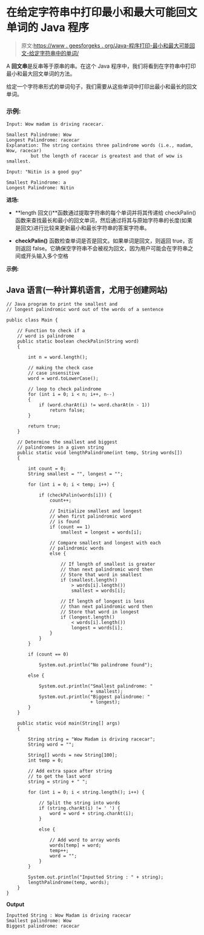 # 在给定字符串中打印最小和最大可能回文单词的 Java 程序

> 原文:[https://www . geesforgeks . org/Java-程序打印-最小和最大可能回文-给定字符串中的单词/](https://www.geeksforgeeks.org/java-program-to-print-smallest-and-biggest-possible-palindrome-word-in-a-given-string/)

A **回文串**是反串等于原串的串。在这个 Java 程序中，我们将看到在字符串中打印最小和最大回文单词的方法。

给定一个字符串形式的单词句子，我们需要从这些单词中打印出最小和最长的回文单词。

### 示例:

```
Input: Wow madam is driving racecar.

Smallest Palindrome: Wow
Longest Palindrome: racecar
Explanation: The string contains three palindrome words (i.e., madam, Wow, racecar) 
         but the length of racecar is greatest and that of wow is smallest.

Input: "Nitin is a good guy"

Smallest Palindrome: a
Longest Palindrome: Nitin
```

**进场:**

*   **length 回文()**函数通过提取字符串的每个单词并将其传递给 checkPalin()函数来查找最长和最小的回文单词，然后通过将其与原始字符串的长度(如果是回文)进行比较来更新最小和最长字符串的答案字符串。

*   **checkPalin()** 函数检查单词是否是回文。如果单词是回文，则返回 true，否则返回 false。它确保空字符串不会被视为回文，因为用户可能会在字符串之间或开头输入多个空格

**示例:**

## Java 语言(一种计算机语言，尤用于创建网站)

```
// Java program to print the smallest and
// longest palindromic word out of the words of a sentence

public class Main {

    // Function to check if a
    // word is palindrome
    public static boolean checkPalin(String word)
    {

        int n = word.length();

        // making the check case
        // case insensitive
        word = word.toLowerCase();

        // loop to check palindrome
        for (int i = 0; i < n; i++, n--)
        {
            if (word.charAt(i) != word.charAt(n - 1))
                return false;
        }

        return true;
    }

    // Determine the smallest and biggest
    // palindromes in a given string
    public static void lengthPalindrome(int temp, String words[])
    {

        int count = 0;
        String smallest = "", longest = "";

        for (int i = 0; i < temp; i++) {

            if (checkPalin(words[i])) {
                count++;

                // Initialize smallest and longest
                // when first palindromic word
                // is found
                if (count == 1)
                    smallest = longest = words[i];

                // Compare smallest and longest with each
                // palindromic words
                else {

                    // If length of smallest is greater
                    // than next palindromic word then
                    // Store that word in smallest
                    if (smallest.length()
                        > words[i].length())
                        smallest = words[i];

                    // If length of longest is less
                    // than next palindromic word then
                    // Store that word in longest
                    if (longest.length()
                        < words[i].length())
                        longest = words[i];
                }
            }
        }

        if (count == 0)

            System.out.println("No palindrome found");

        else {

            System.out.println("Smallest palindrome: "
                               + smallest);
            System.out.println("Biggest palindrome: "
                               + longest);
        }
    }

    public static void main(String[] args)
    {

        String string = "Wow Madam is driving racecar";
        String word = "";

        String[] words = new String[100];
        int temp = 0;

        // Add extra space after string
        // to get the last word
        string = string + " ";

        for (int i = 0; i < string.length(); i++) {

            // Split the string into words
            if (string.charAt(i) != ' ') {
                word = word + string.charAt(i);
            }

            else {

                // Add word to array words
                words[temp] = word;
                temp++;
                word = "";
            }
        }

        System.out.println("Inputted String : " + string);
        lengthPalindrome(temp, words);
    }
}
```

**Output**

```
Inputted String : Wow Madam is driving racecar 
Smallest palindrome: Wow
Biggest palindrome: racecar
```